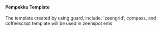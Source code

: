 #### Pempekku Template

The template created by using guard, include; 'zeengrid', compass, and coffeescript
template will be used in zeenspot ems 
